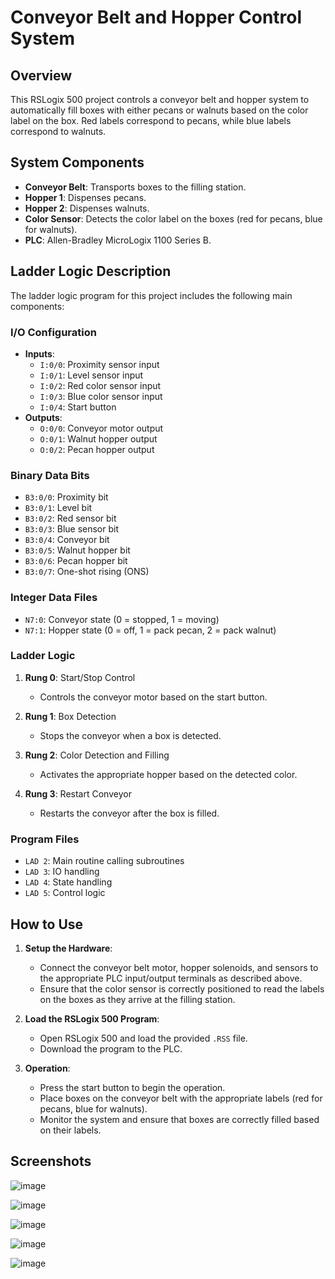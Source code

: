# Conveyor Belt and Hopper Control System

## Overview

This RSLogix 500 project controls a conveyor belt and hopper system to automatically fill boxes with either pecans or walnuts based on the color label on the box. Red labels correspond to pecans, while blue labels correspond to walnuts.

## System Components

- **Conveyor Belt**: Transports boxes to the filling station.
- **Hopper 1**: Dispenses pecans.
- **Hopper 2**: Dispenses walnuts.
- **Color Sensor**: Detects the color label on the boxes (red for pecans, blue for walnuts).
- **PLC**: Allen-Bradley MicroLogix 1100 Series B.

## Ladder Logic Description

The ladder logic program for this project includes the following main components:

### I/O Configuration

- **Inputs**:
  - `I:0/0`: Proximity sensor input
  - `I:0/1`: Level sensor input
  - `I:0/2`: Red color sensor input
  - `I:0/3`: Blue color sensor input
  - `I:0/4`: Start button
- **Outputs**:
  - `O:0/0`: Conveyor motor output
  - `O:0/1`: Walnut hopper output
  - `O:0/2`: Pecan hopper output

### Binary Data Bits

- `B3:0/0`: Proximity bit
- `B3:0/1`: Level bit
- `B3:0/2`: Red sensor bit
- `B3:0/3`: Blue sensor bit
- `B3:0/4`: Conveyor bit
- `B3:0/5`: Walnut hopper bit
- `B3:0/6`: Pecan hopper bit
- `B3:0/7`: One-shot rising (ONS)

### Integer Data Files

- `N7:0`: Conveyor state (0 = stopped, 1 = moving)
- `N7:1`: Hopper state (0 = off, 1 = pack pecan, 2 = pack walnut)

### Ladder Logic

1. **Rung 0**: Start/Stop Control
    - Controls the conveyor motor based on the start button.

2. **Rung 1**: Box Detection
    - Stops the conveyor when a box is detected.

3. **Rung 2**: Color Detection and Filling
    - Activates the appropriate hopper based on the detected color.

4. **Rung 3**: Restart Conveyor
    - Restarts the conveyor after the box is filled.

### Program Files

- `LAD 2`: Main routine calling subroutines
- `LAD 3`: IO handling
- `LAD 4`: State handling
- `LAD 5`: Control logic

## How to Use

1. **Setup the Hardware**:
   - Connect the conveyor belt motor, hopper solenoids, and sensors to the appropriate PLC input/output terminals as described above.
   - Ensure that the color sensor is correctly positioned to read the labels on the boxes as they arrive at the filling station.

2. **Load the RSLogix 500 Program**:
   - Open RSLogix 500 and load the provided `.RSS` file.
   - Download the program to the PLC.

3. **Operation**:
   - Press the start button to begin the operation.
   - Place boxes on the conveyor belt with the appropriate labels (red for pecans, blue for walnuts).
   - Monitor the system and ensure that boxes are correctly filled based on their labels.

## Screenshots


![image](https://github.com/user-attachments/assets/9a14d7e8-5e3e-4bef-95b1-ad835c93a5d7)

![image](https://github.com/user-attachments/assets/7a84b526-ebf3-4eaf-83af-0833bc32e413)

![image](https://github.com/user-attachments/assets/d39afe09-070b-44ab-8195-8fe1665dfa22)

![image](https://github.com/user-attachments/assets/151cda0f-fb7c-404c-952c-c05b09fa594b)

![image](https://github.com/user-attachments/assets/cb84daae-9330-4491-8ade-744cd0f71c36)

